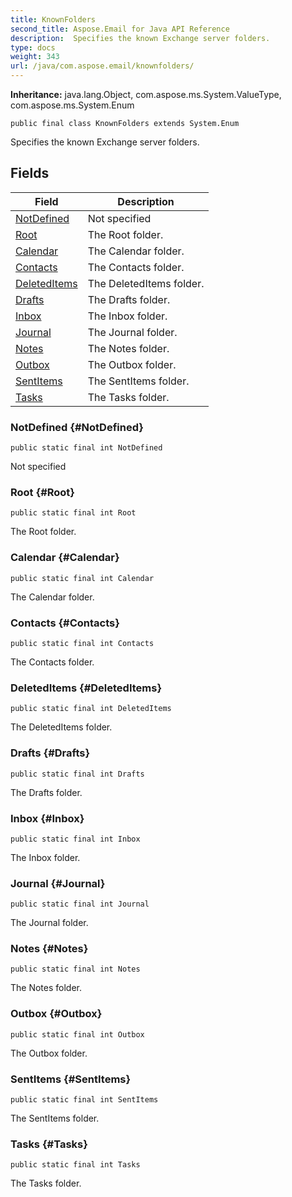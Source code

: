 ```yaml
---
title: KnownFolders
second_title: Aspose.Email for Java API Reference
description:  Specifies the known Exchange server folders.
type: docs
weight: 343
url: /java/com.aspose.email/knownfolders/
---
```

**Inheritance:**
java.lang.Object, com.aspose.ms.System.ValueType, com.aspose.ms.System.Enum
```
public final class KnownFolders extends System.Enum
```

Specifies the known Exchange server folders.
## Fields

| Field | Description |
| --- | --- |
| [NotDefined](#NotDefined) | Not specified |
| [Root](#Root) | The Root folder. |
| [Calendar](#Calendar) | The Calendar folder. |
| [Contacts](#Contacts) | The Contacts folder. |
| [DeletedItems](#DeletedItems) | The DeletedItems folder. |
| [Drafts](#Drafts) | The Drafts folder. |
| [Inbox](#Inbox) | The Inbox folder. |
| [Journal](#Journal) | The Journal folder. |
| [Notes](#Notes) | The Notes folder. |
| [Outbox](#Outbox) | The Outbox folder. |
| [SentItems](#SentItems) | The SentItems folder. |
| [Tasks](#Tasks) | The Tasks folder. |
### NotDefined {#NotDefined}
```
public static final int NotDefined
```


Not specified

### Root {#Root}
```
public static final int Root
```


The Root folder.

### Calendar {#Calendar}
```
public static final int Calendar
```


The Calendar folder.

### Contacts {#Contacts}
```
public static final int Contacts
```


The Contacts folder.

### DeletedItems {#DeletedItems}
```
public static final int DeletedItems
```


The DeletedItems folder.

### Drafts {#Drafts}
```
public static final int Drafts
```


The Drafts folder.

### Inbox {#Inbox}
```
public static final int Inbox
```


The Inbox folder.

### Journal {#Journal}
```
public static final int Journal
```


The Journal folder.

### Notes {#Notes}
```
public static final int Notes
```


The Notes folder.

### Outbox {#Outbox}
```
public static final int Outbox
```


The Outbox folder.

### SentItems {#SentItems}
```
public static final int SentItems
```


The SentItems folder.

### Tasks {#Tasks}
```
public static final int Tasks
```


The Tasks folder.

